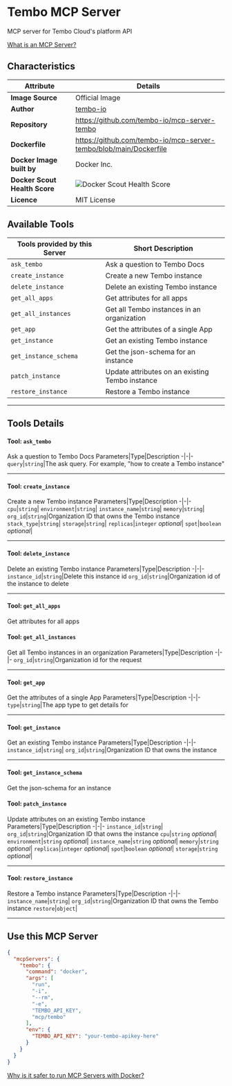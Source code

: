 # Tembo MCP Server

MCP server for Tembo Cloud's platform API

[What is an MCP Server?](https://www.anthropic.com/news/model-context-protocol)

## Characteristics
Attribute|Details|
|-|-|
**Image Source**|Official Image
|**Author**|[tembo-io](https://github.com/tembo-io)
**Repository**|https://github.com/tembo-io/mcp-server-tembo
**Dockerfile**|https://github.com/tembo-io/mcp-server-tembo/blob/main/Dockerfile
**Docker Image built by**|Docker Inc.
**Docker Scout Health Score**| ![Docker Scout Health Score](https://api.scout.docker.com/v1/policy/insights/org-image-score/badge/mcp/tembo)
**Licence**|MIT License

## Available Tools
Tools provided by this Server|Short Description
-|-
`ask_tembo`|Ask a question to Tembo Docs|
`create_instance`|Create a new Tembo instance|
`delete_instance`|Delete an existing Tembo instance|
`get_all_apps`|Get attributes for all apps|
`get_all_instances`|Get all Tembo instances in an organization|
`get_app`|Get the attributes of a single App|
`get_instance`|Get an existing Tembo instance|
`get_instance_schema`|Get the json-schema for an instance|
`patch_instance`|Update attributes on an existing Tembo instance|
`restore_instance`|Restore a Tembo instance|

---
## Tools Details

#### Tool: **`ask_tembo`**
Ask a question to Tembo Docs
Parameters|Type|Description
-|-|-
`query`|`string`|The ask query. For example, "how to create a Tembo instance"

---
#### Tool: **`create_instance`**
Create a new Tembo instance
Parameters|Type|Description
-|-|-
`cpu`|`string`|
`environment`|`string`|
`instance_name`|`string`|
`memory`|`string`|
`org_id`|`string`|Organization ID that owns the Tembo instance
`stack_type`|`string`|
`storage`|`string`|
`replicas`|`integer` *optional*|
`spot`|`boolean` *optional*|

---
#### Tool: **`delete_instance`**
Delete an existing Tembo instance
Parameters|Type|Description
-|-|-
`instance_id`|`string`|Delete this instance id
`org_id`|`string`|Organization id of the instance to delete

---
#### Tool: **`get_all_apps`**
Get attributes for all apps
#### Tool: **`get_all_instances`**
Get all Tembo instances in an organization
Parameters|Type|Description
-|-|-
`org_id`|`string`|Organization id for the request

---
#### Tool: **`get_app`**
Get the attributes of a single App
Parameters|Type|Description
-|-|-
`type`|`string`|The app type to get details for

---
#### Tool: **`get_instance`**
Get an existing Tembo instance
Parameters|Type|Description
-|-|-
`instance_id`|`string`|
`org_id`|`string`|Organization ID that owns the instance

---
#### Tool: **`get_instance_schema`**
Get the json-schema for an instance
#### Tool: **`patch_instance`**
Update attributes on an existing Tembo instance
Parameters|Type|Description
-|-|-
`instance_id`|`string`|
`org_id`|`string`|Organization ID that owns the instance
`cpu`|`string` *optional*|
`environment`|`string` *optional*|
`instance_name`|`string` *optional*|
`memory`|`string` *optional*|
`replicas`|`integer` *optional*|
`spot`|`boolean` *optional*|
`storage`|`string` *optional*|

---
#### Tool: **`restore_instance`**
Restore a Tembo instance
Parameters|Type|Description
-|-|-
`instance_name`|`string`|
`org_id`|`string`|Organization ID that owns the Tembo instance
`restore`|`object`|

---
## Use this MCP Server

```json
{
  "mcpServers": {
    "tembo": {
      "command": "docker",
      "args": [
        "run",
        "-i",
        "--rm",
        "-e",
        "TEMBO_API_KEY",
        "mcp/tembo"
      ],
      "env": {
        "TEMBO_API_KEY": "your-tembo-apikey-here"
      }
    }
  }
}
```

[Why is it safer to run MCP Servers with Docker?](https://www.docker.com/blog/the-model-context-protocol-simplifying-building-ai-apps-with-anthropic-claude-desktop-and-docker/)
